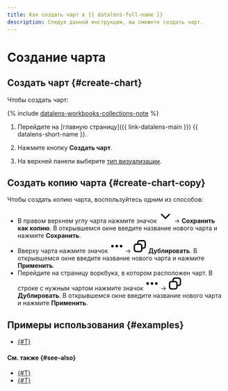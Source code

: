 ```yaml
---
title: Как создать чарт в {{ datalens-full-name }}
description: Следуя данной инструкции, вы сможете создать чарт.
---
```


# Создание чарта

## Создать чарт {#create-chart}

Чтобы создать чарт:


{% include [datalens-workbooks-collections-note](../../../_includes/datalens/operations/datalens-workbooks-collections-note.md) %}





1. Перейдите на [главную страницу]({{ link-datalens-main }}) {{ datalens-short-name }}.
1. Нажмите кнопку **Создать чарт**.



1. На верхней панели выберите [тип визуализации](../../visualization-ref/index.md).

## Создать копию чарта {#create-chart-copy}

Чтобы создать копию чарта, воспользуйтесь одним из способов:

* В правом верхнем углу чарта нажмите значок ![image](../../../_assets/console-icons/chevron-down.svg) → **Сохранить как копию**. В открывшемся окне введите название нового чарта и нажмите **Сохранить**.
* Вверху чарта нажмите значок ![image](../../../_assets/console-icons/ellipsis.svg) → ![image](../../../_assets/console-icons/copy.svg) **Дублировать**. В открывшемся окне введите название нового чарта и нажмите **Применить**.
* Перейдите на страницу воркбука, в котором расположен чарт. В строке с нужным чартом нажмите значок ![image](../../../_assets/console-icons/ellipsis.svg) → ![image](../../../_assets/console-icons/copy.svg) **Дублировать**. В открывшемся окне введите название нового чарта и нажмите **Применить**.


## Примеры использования {#examples}

* [{#T}](../../tutorials/data-from-ch-to-sql-chart.md)


#### См. также {#see-also}

* [{#T}](../../concepts/chart/index.md)
* [{#T}](../../concepts/chart/settings.md)
